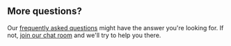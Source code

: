 
## More questions?

Our [frequently asked questions](/docs/about/faq/) might have the answer you're looking for. If not, [join our chat room](https://gitter.im/freesewing/help) and we'll try to help you there.
